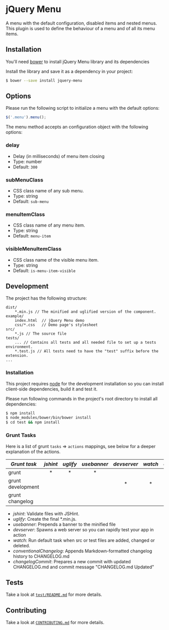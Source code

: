 # jQuery Menu
A menu with the default configuration, disabled items and nested menus.
This plugin is used to define the behaviour of a menu and of all its menu items.

## Installation
You'll need [bower](http://bower.io/) to install jQuery Menu library and its dependencies

Install the library and save it as a dependency in your project:
```sh
$ bower --save install jquery-menu
```

## Options
Please run the following script to initialize a menu with the default options:
```js
$('.menu').menu();
```

The menu method accepts an configuration object with the following options:

### delay
* Delay (in milliseconds) of menu item closing
* Type: number
* Default: `300`

### subMenuClass
* CSS class name of any sub menu.
* Type: string
* Default: `sub-menu`

### menuItemClass
* CSS class name of any menu item.
* Type: string
* Default: `menu-item`

### visibleMenuItemClass
* CSS class name of the visible menu item.
* Type: string
* Default: `is-menu-item-visible`

## Development
The project has the following structure:
```
dist/
	*.min.js // The minified and uglified version of the component.
example/
	index.html	// jQuery Menu demo
	css/*.css	// Demo page's stylesheet
src/
    *.js // The source file
tests/
    ... // Contains all tests and all needed file to set up a tests environment.
    *.test.js // All tests need to have the "test" suffix before the extension.
...
```

### Installation
This project requires [node](https://nodejs.org/) for the development installation so you can
install client-side dependencies, build it and test it.

Please run following commands in the project's root directory to install all dependencies:
```sh
$ npm install
$ node_modules/bower/bin/bower install
$ cd test && npm install
```

### Grunt Tasks
Here is a list of grunt `tasks` => `actions` mappings, see below for a deeper explanation of the actions.

|   *Grunt task*    | *jshint* | *uglify* | *usebanner* | *devserver* | *watch* | *conventionalChangelog* | *changelogCommit* |
|-------------------|:--------:|:--------:|:-----------:|:-----------:|:-------:|:-----------------------:|:-----------------:|
|      grunt        |    *     |    *     |      *      |             |         |                         |                   |
| grunt development |          |          |             |      *      |    *    |                         |                   |
| grunt changelog   |          |          |             |             |         |          *              |         *         |

* *jshint*: Validate files with JSHint.
* *uglify*: Create the final \*.min.js.
* *usebanner*: Prepends a banner to the minified file
* *devserver*: Spawns a web server so you can rapidly test your app in action
* *watch*: Run default task when src or test files are added, changed or deleted.
* *conventionalChangelog*: Appends Markdown-formatted changelog history to CHANGELOG.md
* *changelogCommit*: Prepares a new commit with updated CHANGELOG.md and commit message "CHANGELOG.md Updated"

## Tests
Take a look at [`test/README.md`](test/README.md) for more details.

## Contributing
Take a look at [`CONTRIBUTING.md`](CONTRIBUTING.md) for more details.
